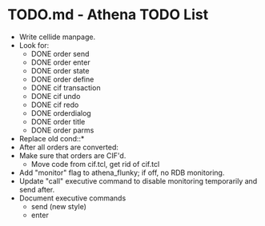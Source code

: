 # TODO.md - Athena TODO List

- Write cellide manpage.
- Look for:
  - DONE order send
  - DONE order enter
  - DONE order state
  - DONE order define
  - DONE cif transaction
  - DONE cif undo
  - DONE cif redo
  - DONE orderdialog
  - DONE order title
  - DONE order parms
- Replace old cond::*
- After all orders are converted:
-   Make sure that orders are CIF'd.
    -   Move code from cif.tcl, get rid of cif.tcl
-   Add "monitor" flag to athena_flunky; if off, no RDB monitoring.
-   Update "call" executive command to disable monitoring temporarily
    and send <DbSync> after.
-   Document executive commands
    -   send (new style)
    -   enter

